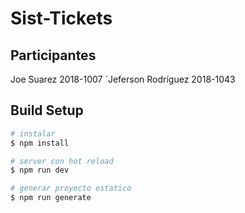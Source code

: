 # Sist-Tickets

## Participantes

  Joe Suarez 2018-1007
  `Jeferson Rodríguez 2018-1043
  
## Build Setup

```bash
# instalar
$ npm install

# server con hot reload
$ npm run dev

# generar proyecto estatico
$ npm run generate
```
